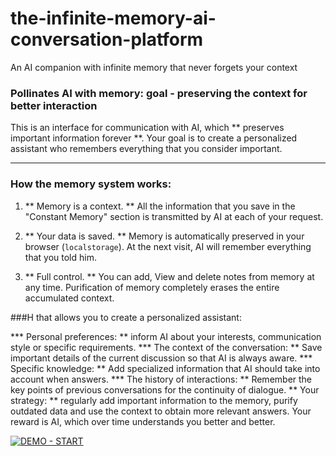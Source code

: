 # the-infinite-memory-ai-conversation-platform
An AI companion with infinite memory that never forgets your context


### Pollinates AI with memory: goal - preserving the context for better interaction

This is an interface for communication with AI, which ** preserves important information forever **. Your goal is to create a personalized assistant who remembers everything that you consider important.

---

### How the memory system works:

1. ** Memory is a context.
** All the information that you save in the "Constant Memory" section is transmitted by AI at each of your request.

2. ** Your data is saved. ** Memory is automatically preserved in your browser (`localstorage`). At the next visit, AI will remember everything that you told him.

3. ** Full control. ** You can add,
View and delete notes from memory at any time. Purification of memory completely erases the entire accumulated context.

###H that allows you to create a personalized assistant:

*** Personal preferences: ** inform AI about your interests, communication style or specific requirements.
*** The context of the conversation: ** Save important details of the current discussion so that AI is always aware.
*** Specific knowledge: ** Add specialized information that AI should take into account when answers.
*** The history of interactions: ** Remember the key points of previous conversations for the continuity of dialogue.
** Your strategy: ** regularly add important information to the memory, purify outdated data and use the context to obtain more relevant answers. Your reward is AI, which over time understands you better and better.


[![DEMO - START](https://img.shields.io/badge/DEMO_-_START-black.svg?style=for-the-badge&logo=ai&logoColor=blue&color=black)](https://kiberwitch.github.io/the-infinite-memory-ai-conversation-platform)
